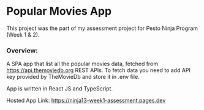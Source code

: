 # **Popular Movies App**

This project was the part of my assessment project for Pesto Ninja Program (Week 1 & 2).

### **Overview:**

A SPA app that list all the popular movies data, fetched from https://api.themoviedb.org REST APIs. To fetch data you need to add API key provided by TheMovieDb and store it in .env file.

App is written in React JS and TypeScript.

Hosted App Link: https://ninja13-week1-assessment.pages.dev
